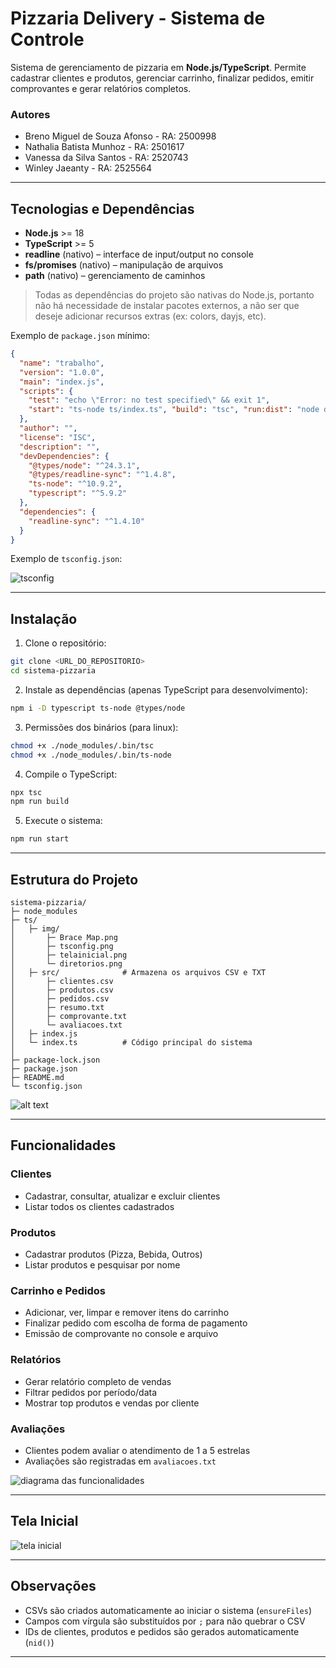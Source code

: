 # Pizzaria Delivery - Sistema de Controle

Sistema de gerenciamento de pizzaria em **Node.js/TypeScript**. Permite cadastrar clientes e produtos, gerenciar carrinho, finalizar pedidos, emitir comprovantes e gerar relatórios completos.

### Autores
* Breno Miguel de Souza Afonso - RA: 2500998
* Nathalia Batista Munhoz - RA: 2501617
* Vanessa da Silva Santos - RA: 2520743
* Winley Jaeanty - RA: 2525564

---

## Tecnologias e Dependências

* **Node.js** >= 18
* **TypeScript** >= 5
* **readline** (nativo) – interface de input/output no console
* **fs/promises** (nativo) – manipulação de arquivos
* **path** (nativo) – gerenciamento de caminhos

> Todas as dependências do projeto são nativas do Node.js, portanto não há necessidade de instalar pacotes externos, a não ser que deseje adicionar recursos extras (ex: colors, dayjs, etc).

Exemplo de `package.json` mínimo:

```json
{
  "name": "trabalho",
  "version": "1.0.0",
  "main": "index.js",
  "scripts": {
    "test": "echo \"Error: no test specified\" && exit 1",
    "start": "ts-node ts/index.ts", "build": "tsc", "run:dist": "node dist/index.js"
  },
  "author": "",
  "license": "ISC",
  "description": "",
  "devDependencies": {
    "@types/node": "^24.3.1",
    "@types/readline-sync": "^1.4.8",
    "ts-node": "^10.9.2",
    "typescript": "^5.9.2"
  },
  "dependencies": {
    "readline-sync": "^1.4.10"
  }
}
```

Exemplo de `tsconfig.json`:

![tsconfig](ts/img/tsconfig.png)

---

## Instalação

1. Clone o repositório:

```bash
git clone <URL_DO_REPOSITORIO>
cd sistema-pizzaria
```

2. Instale as dependências (apenas TypeScript para desenvolvimento):

```bash
npm i -D typescript ts-node @types/node
```

3. Permissões dos binários (para linux):

```bash
chmod +x ./node_modules/.bin/tsc
chmod +x ./node_modules/.bin/ts-node
```

4. Compile o TypeScript:

```bash
npx tsc
npm run build
```

5. Execute o sistema:

```bash
npm run start
```

---

## Estrutura do Projeto

```
sistema-pizzaria/
├─ node_modules
├─ ts/
│   ├─ img/ 
│       ├─ Brace Map.png
│       ├─ tsconfig.png
│       ├─ telainicial.png
│       └─ diretorios.png
│   ├─ src/              # Armazena os arquivos CSV e TXT                 
│       ├─ clientes.csv
│       ├─ produtos.csv
│       ├─ pedidos.csv
│       ├─ resumo.txt
│       ├─ comprovante.txt
│       └─ avaliacoes.txt
│   ├─ index.js
│   └─ index.ts          # Código principal do sistema
│
├─ package-lock.json
├─ package.json
├─ README.md
└─ tsconfig.json
```

![alt text](ts/img/diretorios.png)

---

## Funcionalidades

### Clientes

* Cadastrar, consultar, atualizar e excluir clientes
* Listar todos os clientes cadastrados

### Produtos

* Cadastrar produtos (Pizza, Bebida, Outros)
* Listar produtos e pesquisar por nome

### Carrinho e Pedidos

* Adicionar, ver, limpar e remover itens do carrinho
* Finalizar pedido com escolha de forma de pagamento
* Emissão de comprovante no console e arquivo

### Relatórios

* Gerar relatório completo de vendas
* Filtrar pedidos por período/data
* Mostrar top produtos e vendas por cliente

### Avaliações

* Clientes podem avaliar o atendimento de 1 a 5 estrelas
* Avaliações são registradas em `avaliacoes.txt`

![diagrama das funcionalidades](ts/img/Brace%20Map.png)

---

## Tela Inicial

![tela inicial](ts/img/telainicial.png)

---

## Observações

* CSVs são criados automaticamente ao iniciar o sistema (`ensureFiles`)
* Campos com vírgula são substituídos por `;` para não quebrar o CSV
* IDs de clientes, produtos e pedidos são gerados automaticamente (`nid()`)

---
